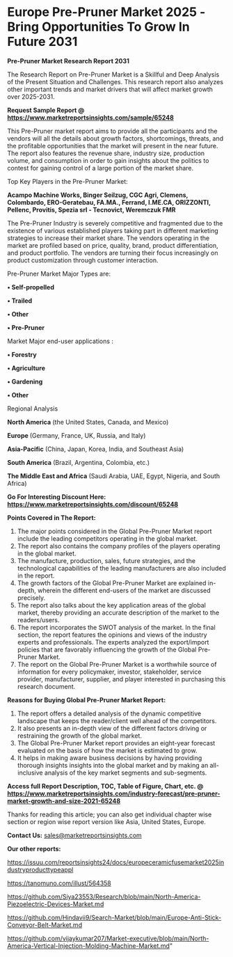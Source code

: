 # Europe Pre-Pruner Market 2025 -Bring Opportunities To Grow In Future 2031

<strong>Pre-Pruner Market Research Report 2031</strong>

The Research Report on Pre-Pruner Market is a Skillful and Deep Analysis of the Present Situation and Challenges. This research report also analyzes other important trends and market drivers that will affect market growth over 2025-2031.

<strong>Request Sample Report @ <a href=https://www.marketreportsinsights.com/sample/65248>https://www.marketreportsinsights.com/sample/65248</a></strong>

This Pre-Pruner market report aims to provide all the participants and the vendors will all the details about growth factors, shortcomings, threats, and the profitable opportunities that the market will present in the near future. The report also features the revenue share, industry size, production volume, and consumption in order to gain insights about the politics to contest for gaining control of a large portion of the market share.

Top Key Players in the Pre-Pruner Market:

<strong>Acampo Machine Works, Binger Seilzug, CGC Agri, Clemens, Colombardo, ERO-Geratebau, FA.MA., Ferrand, I.ME.CA, ORIZZONTI, Pellenc, Provitis, Spezia srl - Tecnovict, Weremczuk FMR</strong>

The Pre-Pruner Industry is severely competitive and fragmented due to the existence of various established players taking part in different marketing strategies to increase their market share. The vendors operating in the market are profiled based on price, quality, brand, product differentiation, and product portfolio. The vendors are turning their focus increasingly on product customization through customer interaction.

Pre-Pruner Market Major Types are:

<strong>• Self-propelled

• Trailed

• Other

• Pre-Pruner</strong>

Market Major end-user applications :

<strong>• Forestry

• Agriculture

• Gardening

• Other</strong>

Regional Analysis

</u><strong><b>North America</b></strong> (the United States, Canada, and Mexico)

<strong><b>Europe </b></strong>(Germany, France, UK, Russia, and Italy)

<strong><b>Asia-Pacific</b></strong> (China, Japan, Korea, India, and Southeast Asia)

<strong><b>South America</b></strong> (Brazil, Argentina, Colombia, etc.)

<strong><b>The Middle East and Africa</b></strong> (Saudi Arabia, UAE, Egypt, Nigeria, and South Africa)

<strong>Go For Interesting Discount Here: <a href=https://www.marketreportsinsights.com/discount/65248>https://www.marketreportsinsights.com/discount/65248</a></strong>

<strong>Points Covered in The Report:</strong>
<ol>
  <li>The major points considered in the Global Pre-Pruner Market report include the leading competitors operating in the global market.</li>
  <li>The report also contains the company profiles of the players operating in the global market.</li>
  <li>The manufacture, production, sales, future strategies, and the technological capabilities of the leading manufacturers are also included in the report.</li>
  <li>The growth factors of the Global Pre-Pruner Market are explained in-depth, wherein the different end-users of the market are discussed precisely.</li>
  <li>The report also talks about the key application areas of the global market, thereby providing an accurate description of the market to the readers/users.</li>
  <li>The report incorporates the SWOT analysis of the market. In the final section, the report features the opinions and views of the industry experts and professionals. The experts analyzed the export/import policies that are favorably influencing the growth of the Global Pre-Pruner Market.</li>
  <li>The report on the Global Pre-Pruner Market is a worthwhile source of information for every policymaker, investor, stakeholder, service provider, manufacturer, supplier, and player interested in purchasing this research document.</li>
</ol>
<strong>Reasons for Buying Global Pre-Pruner Market Report:</strong>

<ol>
  <li>The report offers a detailed analysis of the dynamic competitive landscape that keeps the reader/client well ahead of the competitors.</li>
  <li>It also presents an in-depth view of the different factors driving or restraining the growth of the global market.</li>
  <li>The Global Pre-Pruner Market report provides an eight-year forecast evaluated on the basis of how the market is estimated to grow.</li>
  <li>It helps in making aware business decisions by having providing thorough insights insights into the global market and by making an all-inclusive analysis of the key market segments and sub-segments.</li>
</ol>
<strong>Access full Report Description, TOC, Table of Figure, Chart, etc. @ <a href=https://www.marketreportsinsights.com/industry-forecast/pre-pruner-market-growth-and-size-2021-65248>https://www.marketreportsinsights.com/industry-forecast/pre-pruner-market-growth-and-size-2021-65248</a></strong>


Thanks for reading this article; you can also get individual chapter wise section or region wise report version like Asia, United States, Europe.

<strong>Contact Us:</strong>
sales@marketreportsinsights.com

<strong>Our other reports:</strong>

<a href=https://issuu.com/reportsinsights24/docs/europeceramicfusemarket2025industryproducttypeappl>https://issuu.com/reportsinsights24/docs/europeceramicfusemarket2025industryproducttypeappl</a>

<a href=https://tanomuno.com/illust/564358>https://tanomuno.com/illust/564358</a>

<a href=https://github.com/Siya23553/Research/blob/main/North-America-Piezoelectric-Devices-Market.md>https://github.com/Siya23553/Research/blob/main/North-America-Piezoelectric-Devices-Market.md</a>

<a href=https://github.com/Hindavii9/Search-Market/blob/main/Europe-Anti-Stick-Conveyor-Belt-Market.md>https://github.com/Hindavii9/Search-Market/blob/main/Europe-Anti-Stick-Conveyor-Belt-Market.md</a>

<a href=https://github.com/vijaykumar207/Market-executive/blob/main/North-America-Vertical-Injection-Molding-Machine-Market.md>https://github.com/vijaykumar207/Market-executive/blob/main/North-America-Vertical-Injection-Molding-Machine-Market.md</a>"
